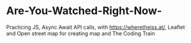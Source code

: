 # Are-You-Watched-Right-Now-
Practicing JS, Async Await API calls, with https://wheretheiss.at/, Leaflet and Open street map for creating map and The Coding Train
